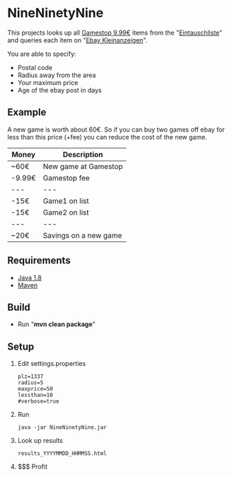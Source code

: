 # NineNinetyNine

This projects looks up all [Gamestop 9.99€](https://www.gamestop.de/9.99er) items from the "[Eintauschliste](https://www.gamestop.de/eintauschliste)" and queries each item on "[Ebay Kleinanzeigen](http://www.ebay-kleinanzeigen.de/)".

You are able to specify:
- Postal code
- Radius away from the area
- Your maximum price
- Age of the ebay post in days

## Example
A new game is worth about 60€. So if you can buy two games off ebay for less than this price (+fee) you can reduce the cost of the new game.

| Money  |Description |
| ------------- | ------------- |
| ~60€  | New game at Gamestop  |
| -9.99€  | Gamestop fee  |
| --- | --- |
| -15€  | Game1 on list  |
| -15€  | Game2 on list  |
| --- | --- |
| ~20€  | Savings on a new game |

## Requirements
- [Java 1.8](https://java.com/de/download/)
- [Maven](https://maven.apache.org/download.cgi)

## Build
  - Run "**mvn clean package**"
  
## Setup
1) Edit settings.properties
   ```
   plz=1337
   radius=5
   maxprice=50
   lessthan=10
   #verbose=true
   ```
2) Run
   ```
   java -jar NineNinetyNine.jar
   ```
3) Look up results
   ```
   results_YYYYMMDD_HHMMSS.html
   ```
4) $$$ Profit   
   
